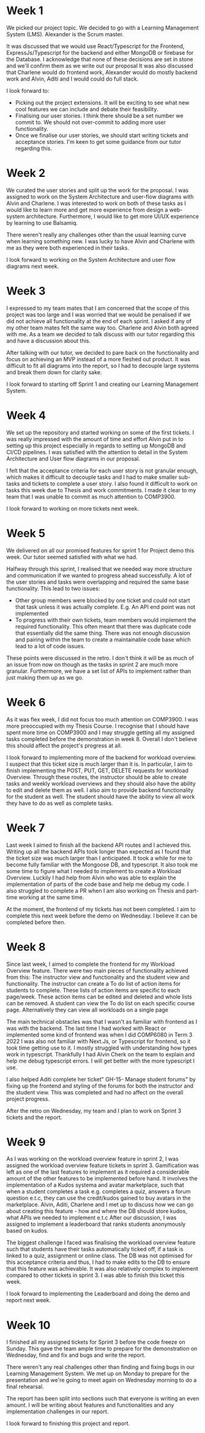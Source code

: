 # Week 1

We picked our project topic. We decided to go with a Learning Management System (LMS).
Alexander is the Scrum master.

It was discussed that we would use React/Typescript for the Frontend, ExpressJs/Typescript for the backend and either MongoDB or firebase for the Database. I acknowledge that none of these decisions are set in stone and we'll confirm them as we write out our proposal
It was also discussed that Charlene would do frontend work, Alexander would do mostly backend work and Alvin, Aditi and I would could do full stack.

I look forward to:

- Picking out the project extensions. It will be exciting to see what new cool features we can include and debate their feasibility.
- Finalising our user stories. I think there should be a set number we commit to. We should not over-commit to adding more user functionality.
- Once we finalise our user stories, we should start writing tickets and acceptance stories. I'm keen to get some guidance from our tutor regarding this.

# Week 2

We curated the user stories and split up the work for the proposal. I was assigned to work on the System Architecture and user-flow diagrams with Alvin and Charlene.
I was interested to work on both of these tasks as I would like to learn more and get more experience from design a web-system architecture. Furthermore, I would like to get more UI/UX experience by learning to use Balsamiq.

There weren't really any challenges other than the usual learning curve when learning something new. I was lucky to have Alvin and Charlene with me as they were both experienced in their tasks.

I look forward to working on the System Architecture and user flow diagrams next week.

# Week 3

I expressed to my team mates that I am concerned that the scope of this project was too large and I was worried that we would be penalised if we did not achieve all functionality at the end of each sprint. I asked if any of my other team mates felt the same way too. Charlene and Alvin both agreed with me.
As a team we decided to talk discuss with our tutor regarding this and have a discussion about this.

After talking with our tutor, we decided to pare back on the functionality and focus on achieving an MVP instead of a more fleshed out product.
It was difficult to fit all diagrams into the report, so I had to decouple large systems and break them down for clarity sake.

I look forward to starting off Sprint 1 and creating our Learning Management System.

# Week 4

We set up the repository and started working on some of the first tickets. I was really impressed with the amount of time and effort Alvin put in to setting up this project especially in regards to setting up MongoDB and CI/CD pipelines.
I was satisfied with the attention to detail in the System Architecture and User flow diagrams in our proposal.

I felt that the acceptance criteria for each user story is not granular enough, which makes it difficult to decouple tasks and I had to make smaller sub-tasks and tickets to complete a user story.
I also found it difficult to work on tasks this week due to Thesis and work commitments. I made it clear to my team that I was unable to commit as much attention to COMP3900.

I look forward to working on more tickets next week.

# Week 5

We delivered on all our promised features for sprint 1 for Project demo this week. Our tutor seemed satisfied with what we had.

Halfway through this sprint, I realised that we needed way more structure and communication if we wanted to progress ahead successfully.
A lot of the user stories and tasks were overlapping and required the same base functionality.
This lead to two issues:

- Other group members were blocked by one ticket and could not start that task unless it was actually complete. E.g. An API end point was not implemented
- To progress with their own tickets, team members would implement the required functionality. This often meant that there was duplicate code that essentially did the same thing.
  There was not enough discussion and pairing within the team to create a maintainable code base which lead to a lot of code issues.

These points were discussed in the retro. I don't think it will be as much of an issue from now on though as the tasks in sprint 2 are much more granular.
Furthermore, we have a set list of APIs to implement rather than just making them up as we go.

# Week 6

As it was flex week, I did not focus too much attention on COMP3900. I was more preoccupied with my Thesis Course. I recognise that I should have spent more time on COMP3900 and I may struggle getting all my assigned tasks completed before the demonstration in week 8. Overall I don't believe this should affect the project's progress at all.

I look forward to implementing more of the backend for workload overview. I suspect that this ticket size is much larger than it is. In particular, I aim to finish implementing the POST, PUT, GET, DELETE requests for workload Overview. Through these routes, the instructor should be able to create tasks and weekly workload overviews and they should also have the ability to edit and delete them as well.
I also aim to provide backend functionality for the student as well. The student should have the ability to view all work they have to do as well as complete tasks.

# Week 7

Last week I aimed to finish all the backend API routes and I achieved this.
Writing up all the backend APIs took longer than expected as I found that the ticket size was much larger than I anticipated. It took a while for me to become fully familiar with the Mongoose DB, and typescript.
It also took me some time to figure what I needed to implement to create a Workload Overview.
Luckily I had help from Alvin who was able to explain the implementation of parts of the code base and help me debug my code.
I also struggled to complete a PR when I am also working on Thesis and part-time working at the same time.

At the moment, the frontend of my tickets has not been completed. I aim to complete this next week before the demo on Wednesday. I believe it can be completed before then.

# Week 8

Since last week, I aimed to complete the frontend for my Workload Overview feature. There were two main pieces of functionality achieved from this: The instructor view and functionality and the student view and functionality.
The instructor can create a To do list of action items for students to complete. These lists of action items are specific to each page/week. These action items can be edited and deleted and whole lists can be removed.
A student can view the To do list on each specific course page. Alternatively they can view all workloads on a single page

The main technical obstacles was that I wasn't as familiar with frontend as I was with the backend. The last time I had worked with React or implemented some kind of frontend was when I did COMP6080 in Term 3 2022
I was also not familiar with Next.Js, or Typescript for frontend, so it took time getting use to it. I mostly struggled with understanding how types work in typescript. Thankfully I had Alvin Cherk on the team to explain and help me debug typescript errors.
I will get better with the more typescript I use.

I also helped Aditi complete her ticket" GH-15- Manage student forums" by fixing up the frontend and styling of the forums for both the instructor and the student view.
This was completed and had no affect on the overall project progress.

After the retro on Wednesday, my team and I plan to work on Sprint 3 tickets and the report.

# Week 9

As I was working on the workload overview feature in sprint 2, I was assigned the workload overview feature tickets in sprint 3.
Gamification was left as one of the last features to implement as it required a considerable amount of the other features to be implemented before hand. It involves the implementation of a Kudos systema and avatar marketplace, such that when a student completes a task e.g. completes a quiz, answers a forum question e.t.c, they can use the credit/kudos gained to buy avatars in the marketplace.
Alvin, Aditi, Charlene and I met up to discuss how we can go about creating this feature - how and where the DB should store kudos, what APIs we needed to implement e.t.c
After our discussion, I was assigned to implement a leaderboard that ranks students anonymously based on kudos.

The biggest challenge I faced was finalising the workload overview feature such that students have their tasks automatically ticked off, if a task is linked to a quiz, assignment or online class.
The DB was not optimised for this acceptance criteria and thus, I had to make edits to the DB to ensure that this feature was achievable. It was also relatively complex to implement compared to other tickets in sprint 3. I was able to finish this ticket this week.

I look forward to implementing the Leaderboard and doing the demo and report next week.

# Week 10

I finished all my assigned tickets for Sprint 3 before the code freeze on Sunday. This gave the team ample time to prepare for the demonstration on Wednesday, find and fix and bugs and write the report.

There weren't any real challenges other than finding and fixing bugs in our Learning Management System.
We met up on Monday to prepare for the presentation and we're going to meet again on Wednesday morning to do a final rehearsal.

The report has been split into sections such that everyone is writing an even amount. I will be writing about features and functionalities and any implementation challenges in our report.

I look forward to finishing this project and report.
